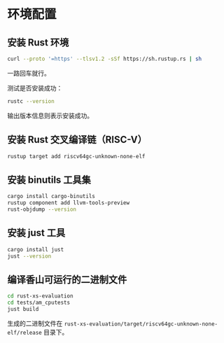 # 环境配置

## 安装 Rust 环境
```bash
curl --proto '=https' --tlsv1.2 -sSf https://sh.rustup.rs | sh
```
一路回车就行。  

测试是否安装成功：  
```bash
rustc --version
```
输出版本信息则表示安装成功。  

## 安装 Rust 交叉编译链（RISC-V）
```bash
rustup target add riscv64gc-unknown-none-elf
```

## 安装 binutils 工具集
```bash
cargo install cargo-binutils
rustup component add llvm-tools-preview
rust-objdump --version
```

## 安装 just 工具
```bash
cargo install just
just --version
```

## 编译香山可运行的二进制文件
```bash
cd rust-xs-evaluation
cd tests/am_cputests
just build
```
生成的二进制文件在 `rust-xs-evaluation/target/riscv64gc-unknown-none-elf/release` 目录下。  

